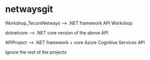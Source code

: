 # netwaysgit


Workshop_TecomNetways --> .NET framework API Workshop

dotnetcore --> .NET core version of the above API

APIProject --> .NET framework + core Azure Cognitive Services API


Ignore the rest of the projects
